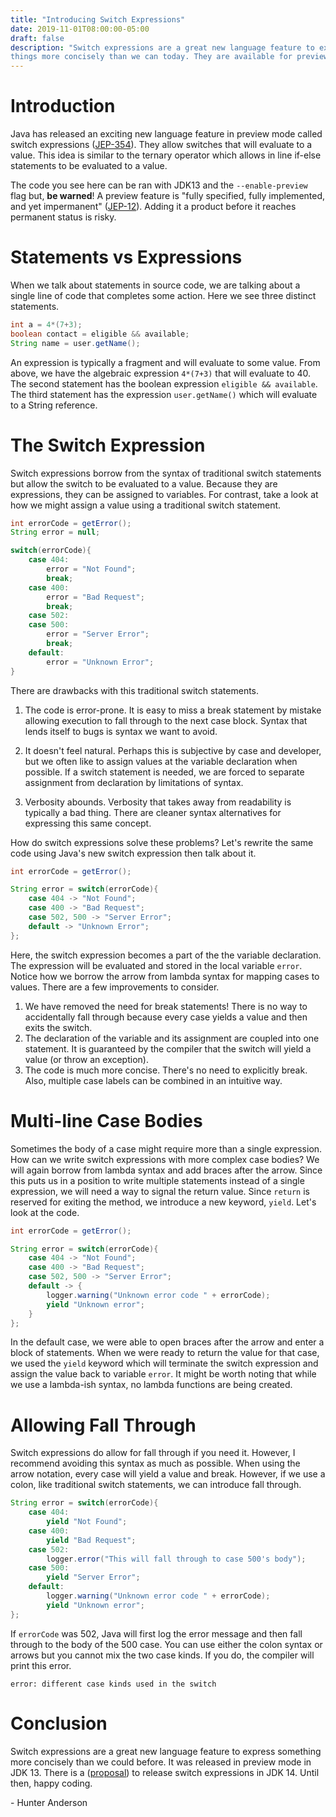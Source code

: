 ```yaml
---
title: "Introducing Switch Expressions"
date: 2019-11-01T08:00:00-05:00
draft: false
description: "Switch expressions are a great new language feature to express some
things more concisely than we can today. They are available for preview in JDK 13."
---
```


# Introduction
Java has released an exciting new language feature in preview mode called switch
expressions ([JEP-354](https://openjdk.java.net/jeps/354)). They allow switches
that will evaluate to a value. This idea is similar to the ternary operator
which allows in line if-else statements to be evaluated to a value.   

The code you see here can be ran with JDK13 and the `--enable-preview` flag but,
**be warned**! A preview feature is "fully specified, fully implemented, and
yet impermanent" ([JEP-12](http://openjdk.java.net/jeps/12)). Adding it a product
before it reaches permanent status is risky.

# Statements vs Expressions
When we talk about statements in source code, we are talking about a single line
of code that completes some action. Here we see three distinct statements.
``` java
int a = 4*(7+3);
boolean contact = eligible && available;
String name = user.getName();
```
An expression is typically a fragment and will evaluate to some value.
From above, we have the algebraic expression `4*(7+3)` that will evaluate to 40.
The second statement has the boolean expression `eligible && available`. The
third statement has the expression `user.getName()` which will evaluate to a
String reference.

# The Switch Expression
Switch expressions borrow from the syntax of traditional switch statements but
allow the switch to be evaluated to a value. Because they are expressions, they
can be assigned to variables. For contrast, take a look at how we might assign a
value using a traditional switch statement.

``` java
int errorCode = getError();
String error = null;

switch(errorCode){
    case 404:
        error = "Not Found";
        break;
    case 400:
        error = "Bad Request";
        break;
    case 502:
    case 500:
        error = "Server Error";
        break;
    default:
        error = "Unknown Error";
}
```

There are drawbacks with this traditional switch statements.   

1. The code is error-prone. It is easy to miss a break statement by mistake
allowing execution to fall through to the next case block. Syntax that lends
itself to bugs is syntax we want to avoid.   

2. It doesn't feel natural. Perhaps this is subjective by case and developer, but
we often like to assign values at the variable declaration when possible. If a switch
statement is needed, we are forced to separate assignment from declaration by
limitations of syntax.    

3. Verbosity abounds. Verbosity that takes away from readability is typically a
bad thing. There are cleaner syntax alternatives for expressing this same
concept.   

How do switch expressions solve these problems? Let's rewrite the same code
using Java's new switch expression then talk about it.
``` java
int errorCode = getError();

String error = switch(errorCode){
    case 404 -> "Not Found";
    case 400 -> "Bad Request";
    case 502, 500 -> "Server Error";
    default -> "Unknown Error";
};
```
Here, the switch expression becomes a part of the the variable declaration. The
expression will be evaluated and stored in the local variable `error`. Notice
how we borrow the arrow from lambda syntax for mapping cases to values. There
are a few improvements to consider.

1. We have removed the need for break statements! There is no way to accidentally
fall through because every case yields a value and then exits the switch.
2. The declaration of the variable and its assignment are coupled into one
statement. It is guaranteed by the compiler that the switch will yield a
value (or throw an exception).
3. The code is much more concise. There's no need to explicitly break.
Also, multiple case labels can be combined in an intuitive way.

# Multi-line Case Bodies
Sometimes the body of a case might require more than a single expression. How
can we write switch expressions with more complex case bodies? We will again
borrow from lambda syntax and add braces after the arrow. Since this puts us in
a position to write multiple statements instead of a single expression, we will
need a way to signal the return value. Since `return` is reserved for exiting
the method, we introduce a new keyword, `yield`. Let's look at the code.

``` java
int errorCode = getError();

String error = switch(errorCode){
    case 404 -> "Not Found";
    case 400 -> "Bad Request";
    case 502, 500 -> "Server Error";
    default -> {
        logger.warning("Unknown error code " + errorCode);
        yield "Unknown error";
    }
};
```

In the default case, we were able to open braces after the arrow and enter a block
of statements. When we were ready to return the value for that case, we used
the `yield` keyword which will terminate the switch expression and assign the
value back to variable `error`. It might be worth noting that while we use a
lambda-ish syntax, no lambda functions are being created.

# Allowing Fall Through
Switch expressions do allow for fall through if you need it. However, I recommend
avoiding this syntax as much as possible. When using the arrow notation, every
case will yield a value and break. However, if we use a colon, like traditional switch
statements, we can introduce fall through.
``` java
String error = switch(errorCode){
    case 404:
        yield "Not Found";
    case 400:
        yield "Bad Request";
    case 502:
        logger.error("This will fall through to case 500's body");
    case 500:
        yield "Server Error";
    default:
        logger.warning("Unknown error code " + errorCode);
        yield "Unknown error";
};
```
If `errorCode` was 502, Java will first log the error message and then fall
through to the body of the 500 case. You can use either the colon
syntax or arrows but you cannot mix the two case kinds. If you do, the compiler
will print this error.
```
error: different case kinds used in the switch
```

# Conclusion
Switch expressions are a great new language feature to express something more
concisely than we could before. It was released in preview mode in JDK 13. There
is a ([proposal](https://openjdk.java.net/jeps/361)) to release switch expressions
in JDK 14. Until then, happy coding.   

\- Hunter Anderson   
